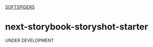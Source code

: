 [SOFTSPIDERS](https://github.com/softspiders/softspiders)

# next-storybook-storyshot-starter

UNDER DEVELOPMENT
